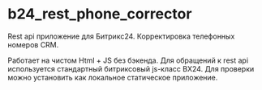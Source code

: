 # b24_rest_phone_corrector
Rest api приложение для Битрикс24. Корректировка телефонных номеров CRM. 

Работает на чистом Html + JS без бэкенда. Для обращений к rest api используется стандартный битриксовый js-класс BX24. 
Для проверки можно установить как локальное статическое приложение.
